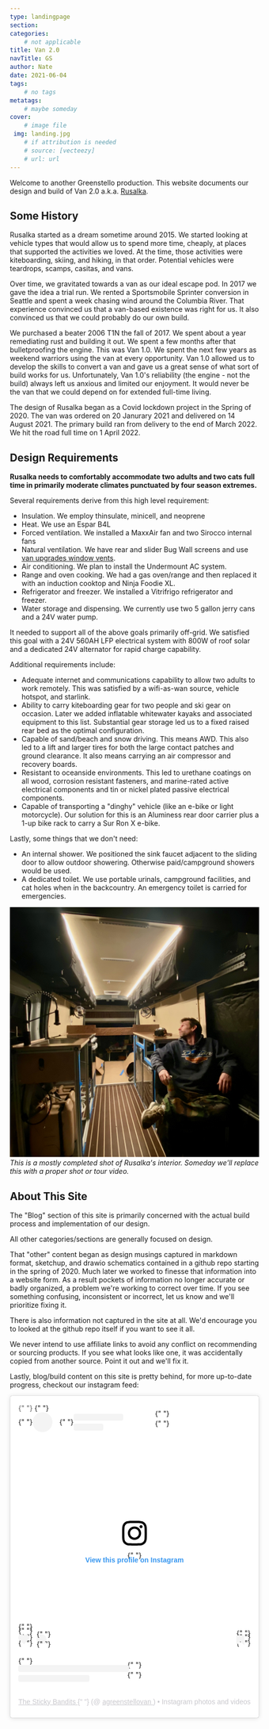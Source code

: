 ```yaml
---
type: landingpage
section: 
categories: 
	# not applicable
title: Van 2.0
navTitle: GS
author: Nate
date: 2021-06-04
tags:
	# no tags
metatags:
	# maybe someday
cover: 
	# image file
 img: landing.jpg
	# if attribution is needed
	# source: [vecteezy]
	# url: url
---
```


Welcome to another Greenstello production.  This website documents our design and build of Van 2.0 a.k.a. [Rusalka](https://en.wikipedia.org/wiki/Rusalka).

## Some History

Rusalka started as a dream sometime around 2015.  We  started looking at vehicle types that would allow us to spend more time, cheaply, at places that supported the activities we loved.  At the time, those activities were kiteboarding, skiing, and hiking, in that order.  Potential vehicles were teardrops, scamps, casitas, and vans.

Over time, we gravitated towards a van as our ideal escape pod.  In 2017 we gave the idea a trial run.  We rented a Sportsmobile Sprinter conversion in Seattle and spent a week chasing wind around the Columbia River.  That experience convinced us that a van-based existence was right for us.  It also convinced us that we could probably do our own build.

We purchased a beater 2006 T1N the fall of 2017.  We spent about a year remediating rust and building it out.  We spent a few months after that bulletproofing the engine.  This was Van 1.0.  We spent the next few years as weekend warriors using the van at every opportunity.  Van 1.0 allowed us to develop the skills to convert a van and gave us a great sense of what sort of build works for us.  Unfortunately, Van 1.0's reliability (the engine - not the build) always left us anxious and limited our enjoyment.  It would never be the van that we could depend on for extended full-time living.

The design of Rusalka began as a Covid lockdown project in the Spring of 2020.  The van was ordered on 20 Janurary 2021 and delivered on 14 August 2021.  The primary build ran from delivery to the end of March 2022. We hit the road full time on 1 April 2022.

## Design Requirements

**Rusalka needs to comfortably accommodate two adults and two cats full time in primarily moderate climates punctuated by four season extremes.**  

Several requirements derive from this high level requirement:

* Insulation.  We employ thinsulate, minicell, and neoprene
* Heat.  We use an Espar B4L
* Forced ventilation.  We installed a MaxxAir fan and two Sirocco internal fans
* Natural ventilation.  We have rear and slider Bug Wall screens and use [van upgrades window vents](https://vanupgrades.com/products/transit-van-cab-window-air-vent-inserts).
* Air conditioning.  We plan to install the Undermount AC system.
* Range and oven cooking.  We had a gas oven/range and then replaced it with an induction cooktop and Ninja Foodie XL.
* Refrigerator and freezer.  We installed a Vitrifrigo refrigerator and freezer.
* Water storage and dispensing.  We currently use two 5 gallon jerry cans and a 24V water pump.

It needed to support all of the above goals primarily off-grid.  We satisfied this goal with a 24V 560AH LFP electrical system with 800W of roof solar and a dedicated 24V alternator for rapid charge capability.

Additional requirements include:

* Adequate internet and communications capability to allow two adults to work remotely.  This was satisfied by a wifi-as-wan source, vehicle hotspot, and starlink.
* Ability to carry kiteboarding gear for two people and ski gear on occasion.  Later we added inflatable whitewater kayaks and associated equipment to this list.  Substantial gear storage led us to a fixed raised rear bed as the optimal configuration.
* Capable of sand/beach and snow driving.  This means AWD. This also led to a lift and larger tires for both the large contact patches and ground clearance.  It also means carrying an air compressor and recovery boards.
* Resistant to oceanside environments.  This led to urethane coatings on all wood, corrosion resistant fasteners, and marine-rated active electrical components and tin or nickel plated passive electrical components.
* Capable of transporting a "dinghy" vehicle (like an e-bike or light motorcycle).  Our solution for this is an Aluminess rear door carrier plus a 1-up bike rack to carry a Sur Ron X e-bike. 

Lastly, some things that we don't need:

* An internal shower.  We positioned the sink faucet adjacent to the sliding door to allow outdoor showering.  Otherwise paid/campground showers would be used.
* A dedicated toilet.  We use portable urinals, campground facilities, and cat holes when in the backcountry.  An emergency toilet is carried for emergencies.  

![interior](interior.jpeg)
_This is a mostly completed shot of Rusalka's interior.  Someday we'll replace this with a proper shot or tour video._

## About This Site

The "Blog" section of this site is primarily concerned with the actual build process and implementation of our design.  

All other categories/sections are generally focused on design.  

That "other" content began as design musings captured in markdown format, sketchup, and drawio schematics contained in a github repo starting in the spring of 2020.  Much later we worked to finesse that information into a website form.  As a result pockets of information no longer accurate or badly organized, a problem we're working to correct over time.  If you see something confusing, inconsistent or incorrect, let us know and we'll prioritize fixing it.

There is also information not captured in the site at all.  We'd encourage you to looked at the github repo itself if you want to see it all.

We never intend to use affiliate links to avoid any conflict on recommending or sourcing products.  If you see what looks like one, it was accidentally copied from another source.  Point it out and we'll fix it.

Lastly, blog/build content on this site is pretty behind, for more up-to-date progress, checkout our instagram feed:

<blockquote
  class="instagram-media"
  data-instgrm-permalink="https://www.instagram.com/agreenstellovan/?utm_source=ig_embed&amp;utm_campaign=loading"
  data-instgrm-version="14"
  style=" background:#FFF; border:0; border-radius:3px; box-shadow:0 0 1px 0 rgba(0,0,0,0.5),0 1px 10px 0 rgba(0,0,0,0.15); margin: 1px; max-width:800px; min-width:326px; padding:0; width:99.375%; width:-webkit-calc(100% - 2px); width:calc(100% - 2px);"
>
  <div style="padding:16px;">
    {" "}
    <a
      href="https://www.instagram.com/agreenstellovan/?utm_source=ig_embed&amp;utm_campaign=loading"
      style=" background:#FFFFFF; line-height:0; padding:0 0; text-align:center; text-decoration:none; width:100%;"
      target="_blank"
    >
      {" "}
      <div style=" display: flex; flex-direction: row; align-items: center;">
        {" "}
        <div style="background-color: #F4F4F4; border-radius: 50%; flex-grow: 0; height: 40px; margin-right: 14px; width: 40px;"></div>{" "}
        <div style="display: flex; flex-direction: column; flex-grow: 1; justify-content: center;">
          {" "}
          <div style=" background-color: #F4F4F4; border-radius: 4px; flex-grow: 0; height: 14px; margin-bottom: 6px; width: 100px;"></div>{" "}
          <div style=" background-color: #F4F4F4; border-radius: 4px; flex-grow: 0; height: 14px; width: 60px;"></div>
        </div>
      </div>
      <div style="padding: 19% 0;"></div> <div style="display:block; height:50px; margin:0 auto 12px; width:50px;">
        <svg
          width="50px"
          height="50px"
          viewBox="0 0 60 60"
          version="1.1"
          xmlns="https://www.w3.org/2000/svg"
          xmlnsXlink="https://www.w3.org/1999/xlink"
        >
          <g stroke="none" stroke-width="1" fill="none" fill-rule="evenodd">
            <g transform="translate(-511.000000, -20.000000)" fill="#000000">
              <g>
                <path d="M556.869,30.41 C554.814,30.41 553.148,32.076 553.148,34.131 C553.148,36.186 554.814,37.852 556.869,37.852 C558.924,37.852 560.59,36.186 560.59,34.131 C560.59,32.076 558.924,30.41 556.869,30.41 M541,60.657 C535.114,60.657 530.342,55.887 530.342,50 C530.342,44.114 535.114,39.342 541,39.342 C546.887,39.342 551.658,44.114 551.658,50 C551.658,55.887 546.887,60.657 541,60.657 M541,33.886 C532.1,33.886 524.886,41.1 524.886,50 C524.886,58.899 532.1,66.113 541,66.113 C549.9,66.113 557.115,58.899 557.115,50 C557.115,41.1 549.9,33.886 541,33.886 M565.378,62.101 C565.244,65.022 564.756,66.606 564.346,67.663 C563.803,69.06 563.154,70.057 562.106,71.106 C561.058,72.155 560.06,72.803 558.662,73.347 C557.607,73.757 556.021,74.244 553.102,74.378 C549.944,74.521 548.997,74.552 541,74.552 C533.003,74.552 532.056,74.521 528.898,74.378 C525.979,74.244 524.393,73.757 523.338,73.347 C521.94,72.803 520.942,72.155 519.894,71.106 C518.846,70.057 518.197,69.06 517.654,67.663 C517.244,66.606 516.755,65.022 516.623,62.101 C516.479,58.943 516.448,57.996 516.448,50 C516.448,42.003 516.479,41.056 516.623,37.899 C516.755,34.978 517.244,33.391 517.654,32.338 C518.197,30.938 518.846,29.942 519.894,28.894 C520.942,27.846 521.94,27.196 523.338,26.654 C524.393,26.244 525.979,25.756 528.898,25.623 C532.057,25.479 533.004,25.448 541,25.448 C548.997,25.448 549.943,25.479 553.102,25.623 C556.021,25.756 557.607,26.244 558.662,26.654 C560.06,27.196 561.058,27.846 562.106,28.894 C563.154,29.942 563.803,30.938 564.346,32.338 C564.756,33.391 565.244,34.978 565.378,37.899 C565.522,41.056 565.552,42.003 565.552,50 C565.552,57.996 565.522,58.943 565.378,62.101 M570.82,37.631 C570.674,34.438 570.167,32.258 569.425,30.349 C568.659,28.377 567.633,26.702 565.965,25.035 C564.297,23.368 562.623,22.342 560.652,21.575 C558.743,20.834 556.562,20.326 553.369,20.18 C550.169,20.033 549.148,20 541,20 C532.853,20 531.831,20.033 528.631,20.18 C525.438,20.326 523.257,20.834 521.349,21.575 C519.376,22.342 517.703,23.368 516.035,25.035 C514.368,26.702 513.342,28.377 512.574,30.349 C511.834,32.258 511.326,34.438 511.181,37.631 C511.035,40.831 511,41.851 511,50 C511,58.147 511.035,59.17 511.181,62.369 C511.326,65.562 511.834,67.743 512.574,69.651 C513.342,71.625 514.368,73.296 516.035,74.965 C517.703,76.634 519.376,77.658 521.349,78.425 C523.257,79.167 525.438,79.673 528.631,79.82 C531.831,79.965 532.853,80.001 541,80.001 C549.148,80.001 550.169,79.965 553.369,79.82 C556.562,79.673 558.743,79.167 560.652,78.425 C562.623,77.658 564.297,76.634 565.965,74.965 C567.633,73.296 568.659,71.625 569.425,69.651 C570.167,67.743 570.674,65.562 570.82,62.369 C570.966,59.17 571,58.147 571,50 C571,41.851 570.966,40.831 570.82,37.631"></path>
              </g>
            </g>
          </g>
        </svg>
      </div>
      <div style="padding-top: 8px;">
        {" "}
        <div style=" color:#3897f0; font-family:Arial,sans-serif; font-size:14px; font-style:normal; font-weight:550; line-height:18px;">
          View this profile on Instagram
        </div>
      </div>
      <div style="padding: 12.5% 0;"></div>{" "}
      <div style="display: flex; flex-direction: row; margin-bottom: 14px; align-items: center;">
        <div>
          {" "}
          <div style="background-color: #F4F4F4; border-radius: 50%; height: 12.5px; width: 12.5px; transform: translateX(0px) translateY(7px);"></div>{" "}
          <div style="background-color: #F4F4F4; height: 12.5px; transform: rotate(-45deg) translateX(3px) translateY(1px); width: 12.5px; flex-grow: 0; margin-right: 14px; margin-left: 2px;"></div>{" "}
          <div style="background-color: #F4F4F4; border-radius: 50%; height: 12.5px; width: 12.5px; transform: translateX(9px) translateY(-18px);"></div>
        </div>
        <div style="margin-left: 8px;">
          {" "}
          <div style=" background-color: #F4F4F4; border-radius: 50%; flex-grow: 0; height: 20px; width: 20px;"></div>{" "}
          <div style=" width: 0; height: 0; border-top: 2px solid transparent; border-left: 6px solid #f4f4f4; border-bottom: 2px solid transparent; transform: translateX(16px) translateY(-4px) rotate(30deg)"></div>
        </div>
        <div style="margin-left: auto;">
          {" "}
          <div style=" width: 0px; border-top: 8px solid #F4F4F4; border-right: 8px solid transparent; transform: translateY(16px);"></div>{" "}
          <div style=" background-color: #F4F4F4; flex-grow: 0; height: 12px; width: 16px; transform: translateY(-4px);"></div>{" "}
          <div style=" width: 0; height: 0; border-top: 8px solid #F4F4F4; border-left: 8px solid transparent; transform: translateY(-4px) translateX(8px);"></div>
        </div>
      </div>{" "}
      <div style="display: flex; flex-direction: column; flex-grow: 1; justify-content: center; margin-bottom: 24px;">
        {" "}
        <div style=" background-color: #F4F4F4; border-radius: 4px; flex-grow: 0; height: 14px; margin-bottom: 6px; width: 224px;"></div>{" "}
        <div style=" background-color: #F4F4F4; border-radius: 4px; flex-grow: 0; height: 14px; width: 144px;"></div>
      </div>
    </a>
    <p style=" color:#c9c8cd; font-family:Arial,sans-serif; font-size:14px; line-height:17px; margin-bottom:0; margin-top:8px; overflow:hidden; padding:8px 0 7px; text-align:center; text-overflow:ellipsis; white-space:nowrap;">
      <a
        href="https://www.instagram.com/agreenstellovan/?utm_source=ig_embed&amp;utm_campaign=loading"
        style=" color:#c9c8cd; font-family:Arial,sans-serif; font-size:14px; font-style:normal; font-weight:normal; line-height:17px;"
        target="_blank"
      >
        The Sticky Bandits
      </a>{" "}
      (@
      <a
        href="https://www.instagram.com/agreenstellovan/?utm_source=ig_embed&amp;utm_campaign=loading"
        style=" color:#c9c8cd; font-family:Arial,sans-serif; font-size:14px; font-style:normal; font-weight:normal; line-height:17px;"
        target="_blank"
      >
        agreenstellovan
      </a>
      ) • Instagram photos and videos
    </p>
  </div>
</blockquote>
